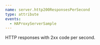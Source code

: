 ```yaml
---
name: server.http200ResponsesPerSecond
type: attribute
events:
  - HAProxyServerSample
---
```


HTTP responses with 2xx code per second.